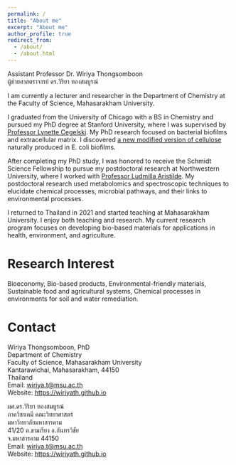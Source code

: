 ```yaml
---
permalink: /
title: "About me"
excerpt: "About me"
author_profile: true
redirect_from: 
  - /about/
  - /about.html
---
```

Assistant Professor Dr. Wiriya Thongsomboon\
ผู้ช่วยศาสตราจารย์ ดร.วิริยา ทองสมบูรณ์

I am currently a lecturer and researcher in the Department of Chemistry at the Faculty of Science, Mahasarakham University.

I graduated from the University of Chicago with a BS in Chemistry and pursued my PhD degree at Stanford University, where I was supervised by [Professor Lynette Cegelski](https://www.cegelskilab.com/). My PhD research focused on bacterial biofilms and extracellular matrix. I discovered [a new modified version of cellulose](https://www.science.org/doi/10.1126/science.aao4096) naturally produced in E. coli biofilms.

After completing my PhD study, I was honored to receive the Schmidt Science Fellowship to pursue my postdoctoral research at Northwestern University, where I worked with [Professor Ludmilla Aristilde](https://aristilde.northwestern.edu/). My postdoctoral research used metabolomics and spectroscopic techniques to elucidate chemical processes, microbial pathways, and their links to environmental processes.

I returned to Thailand in 2021 and started teaching at Mahasarakham University. I enjoy both teaching and research. My current research program focuses on developing bio-based materials for applications in health, environment, and agriculture. 

Research Interest
======
Bioeconomy, Bio-based products, Environmental-friendly materials, Sustainable food and agricultural systems, Chemical processes in environments for soil and water remediation.



Contact
======
Wiriya Thongsomboon, PhD\
Department of Chemistry\
Faculty of Science, Mahasarakham University\
Kantarawichai, Mahasarakham, 44150\
Thailand\
Email: wiriya.t@msu.ac.th \
Website: https://wiriyath.github.io 

ผศ.ดร.วิริยา ทองสมบูรณ์\
ภาควิชาเคมี คณะวิทยาศาสตร์\
มหาวิทยาลัยมหาสารคาม\
41/20 ต.ขามเรียง อ.กันทรวิชัย \
จ.มหาสารคาม 44150\
Email: wiriya.t@msu.ac.th \
Website: https://wiriyath.github.io

